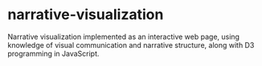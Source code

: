 # narrative-visualization
Narrative visualization implemented as an interactive web page, using knowledge of visual communication and narrative structure, along with D3 programming in JavaScript.
